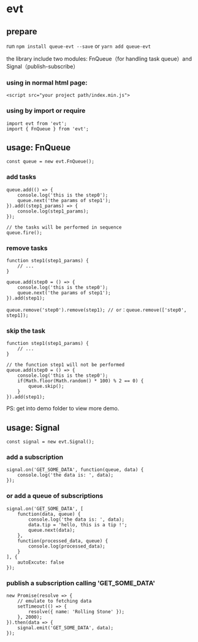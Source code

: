 # evt

## prepare

run `npm install queue-evt --save` or `yarn add queue-evt`

the library include two modules: FnQueue（for handling task queue）and Signal（publish-subscribe）

### using in normal html page:

    <script src="your project path/index.min.js">

### using by import or require

    import evt from 'evt';
    import { FnQueue } from 'evt';

## usage: FnQueue

    const queue = new evt.FnQueue();

### add tasks

    queue.add(() => {
        console.log('this is the step0');
        queue.next('the params of step1');
    }).add((step1_params) => {
        console.log(step1_params);
    });

    // the tasks will be performed in sequence
    queue.fire();

### remove tasks

    function step1(step1_params) {
        // ...
    }

    queue.add(step0 = () => {
        console.log('this is the step0');
        queue.next('the params of step1');
    }).add(step1);

    queue.remove('step0').remove(step1); // or：queue.remove(['step0', step1]);

### skip the task

    function step1(step1_params) {
        // ...
    }

    // the function step1 will not be performed
    queue.add(step0 = () => {
        console.log('this is the step0');
        if(Math.floor(Math.random() * 100) % 2 == 0) {
            queue.skip();
        }
    }).add(step1);

PS: get into demo folder to view more demo.

## usage: Signal

    const signal = new evt.Signal();

### add a subscription

    signal.on('GET_SOME_DATA', function(queue, data) {
        console.log('the data is: ', data);
    });

### or add a queue of subscriptions

    signal.on('GET_SOME_DATA', [
        function(data, queue) {
            console.log('the data is: ', data);
            data.tip = 'hello, this is a tip !';
            queue.next(data);
        },
        function(processed_data, queue) {
            console.log(processed_data);
        }
    ], {
        autoExcute: false
    });

### publish a subscription calling 'GET_SOME_DATA'

    new Promise(resolve => {
        // emulate to fetching data
        setTimeout(() => {
            resolve({ name: 'Rolling Stone' });
        }, 2000);
    }).then(data => {
        signal.emit('GET_SOME_DATA', data);
    });
